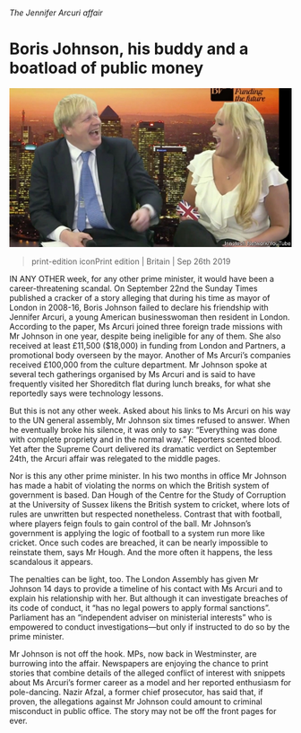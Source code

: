 ###### The Jennifer Arcuri affair

# Boris Johnson, his buddy and a boatload of public money 

![image](images/20190928_brp503.jpg) 

> print-edition iconPrint edition | Britain | Sep 26th 2019 

IN ANY OTHER week, for any other prime minister, it would have been a career-threatening scandal. On September 22nd the Sunday Times published a cracker of a story alleging that during his time as mayor of London in 2008-16, Boris Johnson failed to declare his friendship with Jennifer Arcuri, a young American businesswoman then resident in London. According to the paper, Ms Arcuri joined three foreign trade missions with Mr Johnson in one year, despite being ineligible for any of them. She also received at least £11,500 ($18,000) in funding from London and Partners, a promotional body overseen by the mayor. Another of Ms Arcuri’s companies received £100,000 from the culture department. Mr Johnson spoke at several tech gatherings organised by Ms Arcuri and is said to have frequently visited her Shoreditch flat during lunch breaks, for what she reportedly says were technology lessons. 

But this is not any other week. Asked about his links to Ms Arcuri on his way to the UN general assembly, Mr Johnson six times refused to answer. When he eventually broke his silence, it was only to say: “Everything was done with complete propriety and in the normal way.” Reporters scented blood. Yet after the Supreme Court delivered its dramatic verdict on September 24th, the Arcuri affair was relegated to the middle pages. 

Nor is this any other prime minister. In his two months in office Mr Johnson has made a habit of violating the norms on which the British system of government is based. Dan Hough of the Centre for the Study of Corruption at the University of Sussex likens the British system to cricket, where lots of rules are unwritten but respected nonetheless. Contrast that with football, where players feign fouls to gain control of the ball. Mr Johnson’s government is applying the logic of football to a system run more like cricket. Once such codes are breached, it can be nearly impossible to reinstate them, says Mr Hough. And the more often it happens, the less scandalous it appears. 

The penalties can be light, too. The London Assembly has given Mr Johnson 14 days to provide a timeline of his contact with Ms Arcuri and to explain his relationship with her. But although it can investigate breaches of its code of conduct, it “has no legal powers to apply formal sanctions”. Parliament has an “independent adviser on ministerial interests” who is empowered to conduct investigations—but only if instructed to do so by the prime minister. 

Mr Johnson is not off the hook. MPs, now back in Westminster, are burrowing into the affair. Newspapers are enjoying the chance to print stories that combine details of the alleged conflict of interest with snippets about Ms Arcuri’s former career as a model and her reported enthusiasm for pole-dancing. Nazir Afzal, a former chief prosecutor, has said that, if proven, the allegations against Mr Johnson could amount to criminal misconduct in public office. The story may not be off the front pages for ever. 

